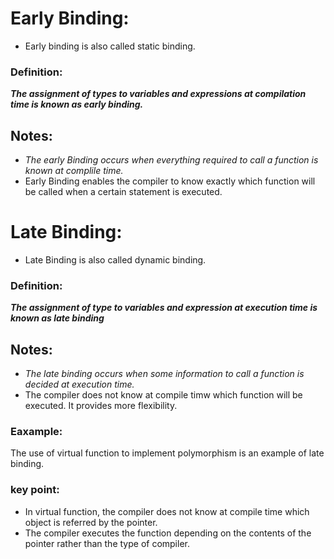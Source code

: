 # Early Binding:

* Early binding is also called static binding.

### Definition:
_**The assignment of types to variables and expressions at compilation time is known as early binding.**_

## Notes:
* _The early Binding occurs when everything required to call a function is known at complile time._
* Early Binding enables the compiler to know exactly which function will be called when a certain statement is executed.

# Late Binding:

* Late Binding is also called dynamic binding.

### Definition:
_**The assignment of type to variables and expression at execution time is known as late binding**_

## Notes:
* _The late binding occurs when some information to call a function is decided at execution time._
* The compiler does not know at compile timw which function will be executed. It provides more flexibility.

### Eaxample:
 The use of virtual function to implement polymorphism is an example of late binding.

### key point:
* In virtual function, the compiler does not know at compile time which object is referred by the pointer.
* The compiler executes the function depending on the contents of the pointer rather than the type of compiler.